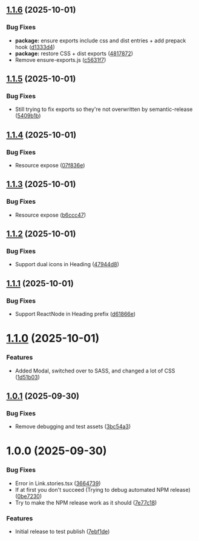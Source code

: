 ## [1.1.6](https://github.com/schjetne/ohs-react-components/compare/v1.1.5...v1.1.6) (2025-10-01)


### Bug Fixes

* **package:** ensure exports include css and dist entries + add prepack hook ([d1333d4](https://github.com/schjetne/ohs-react-components/commit/d1333d4804fa8510a55c8f5b26dbe1c527b88a27))
* **package:** restore CSS + dist exports ([4817872](https://github.com/schjetne/ohs-react-components/commit/48178722e539672880a285b8a8e1239602ae7b9f))
* Remove ensure-exports.js ([c5631f7](https://github.com/schjetne/ohs-react-components/commit/c5631f79df49315be45829c89907dcafc41dcf5e))

## [1.1.5](https://github.com/schjetne/ohs-react-components/compare/v1.1.4...v1.1.5) (2025-10-01)


### Bug Fixes

* Still trying to fix exports so they're not overwritten by semantic-release ([5409b1b](https://github.com/schjetne/ohs-react-components/commit/5409b1b1c52bcc207dd565f3d89ffd4ef94414cf))

## [1.1.4](https://github.com/schjetne/ohs-react-components/compare/v1.1.3...v1.1.4) (2025-10-01)


### Bug Fixes

* Resource expose ([07f836e](https://github.com/schjetne/ohs-react-components/commit/07f836ee0d535b5fd6551f7aabed7625410776f7))

## [1.1.3](https://github.com/schjetne/ohs-react-components/compare/v1.1.2...v1.1.3) (2025-10-01)


### Bug Fixes

* Resource expose ([b6ccc47](https://github.com/schjetne/ohs-react-components/commit/b6ccc47193c9dbb62cad4c4ca3882db219030062))

## [1.1.2](https://github.com/schjetne/ohs-react-components/compare/v1.1.1...v1.1.2) (2025-10-01)


### Bug Fixes

* Support dual icons in Heading ([47944d8](https://github.com/schjetne/ohs-react-components/commit/47944d841302a8e3e60c08407e4b0580f3daaa5a))

## [1.1.1](https://github.com/schjetne/ohs-react-components/compare/v1.1.0...v1.1.1) (2025-10-01)


### Bug Fixes

* Support ReactNode in Heading prefix ([d61866e](https://github.com/schjetne/ohs-react-components/commit/d61866e8f0b542d1b563d619efe26dacfe85816c))

# [1.1.0](https://github.com/schjetne/ohs-react-components/compare/v1.0.1...v1.1.0) (2025-10-01)


### Features

* Added Modal, switched over to SASS, and changed a lot of CSS ([1d51b03](https://github.com/schjetne/ohs-react-components/commit/1d51b0309bfb69ad7a615d2db9b08235115d9a15))

## [1.0.1](https://github.com/schjetne/ohs-react-components/compare/v1.0.0...v1.0.1) (2025-09-30)


### Bug Fixes

* Remove debugging and test assets ([3bc54a3](https://github.com/schjetne/ohs-react-components/commit/3bc54a327af38f62f5195044a420e81aa660ba2e))

# 1.0.0 (2025-09-30)


### Bug Fixes

* Error in Link.stories.tsx ([3664739](https://github.com/schjetne/ohs-react-components/commit/3664739ac270f797ce08eef2293f8d5a50a97b7d))
* If at first you don't succeed (Trying to debug automated NPM release) ([0be7230](https://github.com/schjetne/ohs-react-components/commit/0be7230802971997631ea97f903d554acfe77320))
* Try to make the NPM release work as it should ([7e77c18](https://github.com/schjetne/ohs-react-components/commit/7e77c18d161c690e0e49cc7e2710eff49675f600))


### Features

* Initial release to test publish ([7ebf1de](https://github.com/schjetne/ohs-react-components/commit/7ebf1de02a437ec01c277d30f5564556cb5b0de5))

